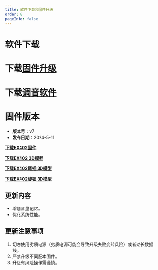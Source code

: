 ```yaml
---
title: 软件下载和固件升级
order: 8
pageInfo: false
---
```

# 软件下载
# 下载[固件升级](https://likeyou156156.online:9000/lky/tools/MV_Assisant_Tools_2021_V3.0.9T(2023.05.29).exe)
# 下载[调音软件](https://likeyou156156.online:9000/lky/tools/ACPWorkbench_24bit.exe)

# 固件版本

- **版本号**：v7
- **发布日期**：2024-5-11

**[下载EX402固件](https://likeyou156156.online:9000/lky/EX/EX401/bin/B2_EX402_V7.mva)**

**[下载EX402 3D模型](https://likeyou156156.online:9000/lky/3D/EX402.step)**

**[下载EX402尾插 3D模型](https://likeyou156156.online:9000/lky/3D/EX401wc.step)**

**[下载EX402旋钮 3D模型](https://likeyou156156.online:9000/lky/3D/EX401xn.step)**

## 更新内容
- 增加音量记忆。
- 优化系统性能。

## 更新注意事项
1. 切勿使用劣质电源（劣质电源可能会导致升级失败变砖风险）或者过长数据线。
2. 严禁升级不同版本固件。
3. 升级有风险操作需谨慎。
